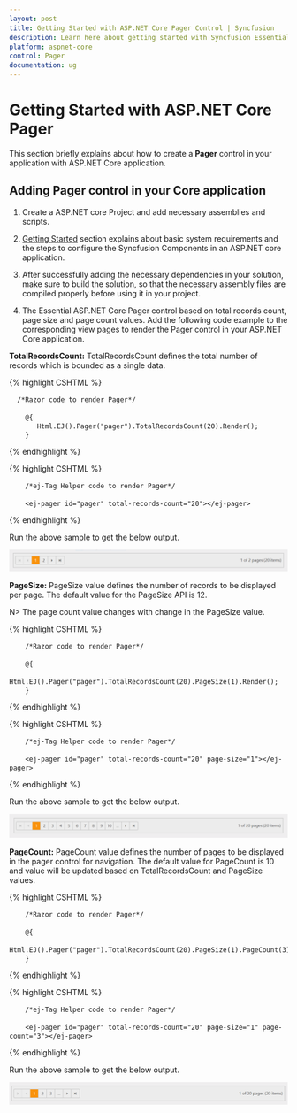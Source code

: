 ```yaml
---
layout: post
title: Getting Started with ASP.NET Core Pager Control | Syncfusion
description: Learn here about getting started with Syncfusion Essential ASP.NET Core Pager Control, its elements, and more.
platform: aspnet-core
control: Pager
documentation: ug
---
```


# Getting Started with ASP.NET Core Pager

This section briefly explains about how to create a **Pager** control in your application with ASP.NET Core application.

## Adding Pager control in your Core application

1. Create a ASP.NET core Project and add necessary assemblies and scripts.

2. [Getting Started](/aspnet-core/getting-started) section explains about basic system requirements and the steps to configure the Syncfusion Components in an ASP.NET core application.

3. After successfully adding the necessary dependencies in your solution, make sure to build the solution, so that the necessary assembly files are compiled properly before using it in your project.

4. The Essential ASP.NET Core Pager control based on total records count, page size and page count values. Add the following code example to the corresponding view pages to render the Pager control in your ASP.NET Core application. 

**TotalRecordsCount:** TotalRecordsCount defines the total number of records which is bounded as a single data.

{% highlight CSHTML %}

      /*Razor code to render Pager*/

        @{
           Html.EJ().Pager("pager").TotalRecordsCount(20).Render();
        }
        
{% endhighlight %}

 {% highlight CSHTML %}

        /*ej-Tag Helper code to render Pager*/

        <ej-pager id="pager" total-records-count="20"></ej-pager>

{% endhighlight %}

Run the above sample to get the below output.

![ASP.NET Core Pager Getting Started](Getting-Started_images/Getting-Started_img1.png)


 **PageSize:**  PageSize value defines the number of records to be displayed per page. The default value for the PageSize API is 12. 
 
 N> The page count value changes with change in the PageSize value.

  {% highlight CSHTML %}

        /*Razor code to render Pager*/

        @{
          Html.EJ().Pager("pager").TotalRecordsCount(20).PageSize(1).Render();
        }

{% endhighlight %}

{% highlight CSHTML %}

        /*ej-Tag Helper code to render Pager*/

        <ej-pager id="pager" total-records-count="20" page-size="1"></ej-pager>

{% endhighlight %}

Run the above sample to get the below output.

![ASP.NET Core Adding Pager](Getting-Started_images/Getting-Started_img2.png)

**PageCount:**  PageCount value defines the number of pages to be displayed in the pager control for navigation. The default value for PageCount is 10 and value will be updated based on TotalRecordsCount and PageSize values.

{% highlight CSHTML %}

        /*Razor code to render Pager*/

        @{
           Html.EJ().Pager("pager").TotalRecordsCount(20).PageSize(1).PageCount(3).Render();
        }

{% endhighlight %}

{% highlight CSHTML %}

        /*ej-Tag Helper code to render Pager*/

        <ej-pager id="pager" total-records-count="20" page-size="1" page-count="3"></ej-pager>

{% endhighlight %}

Run the above sample to get the below output.

![ASP.NET Core Pager Sample](Getting-Started_images/Getting-Started_img3.png)

